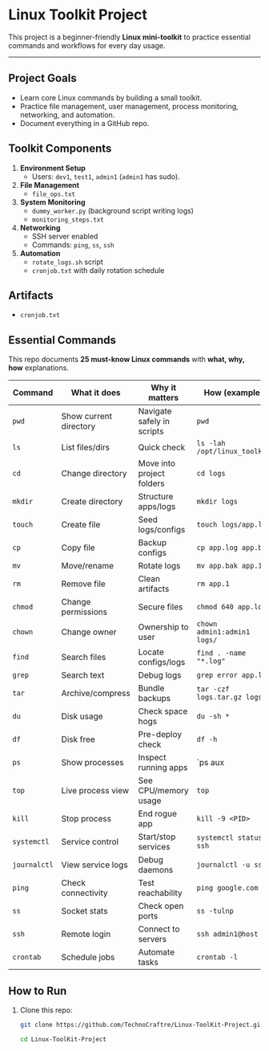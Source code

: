 # Linux Toolkit Project 

This project is a beginner-friendly **Linux mini-toolkit** to practice essential commands and workflows for every day usage.

---

## Project Goals
- Learn core Linux commands by building a small toolkit.
- Practice file management, user management, process monitoring, networking, and automation.
- Document everything in a GitHub repo.

## Toolkit Components
1. **Environment Setup**
   - Users: `dev1`, `test1`, `admin1` (`admin1` has sudo).
2. **File Management**
   - `file_ops.txt`
3. **System Monitoring**
   - `dummy_worker.py` (background script writing logs)
   - `monitoring_steps.txt` 
4. **Networking**
   - SSH server enabled
   - Commands: `ping`, `ss`, `ssh`
5. **Automation**
   - `rotate_logs.sh` script
   - `cronjob.txt` with daily rotation schedule

## Artifacts
- `cronjob.txt`

## Essential Commands
This repo documents **25 must-know Linux commands** with **what, why, how** explanations.

| Command | What it does | Why it matters | How (example) |
|---------|--------------|----------------|---------------|
| `pwd`   | Show current directory | Navigate safely in scripts | `pwd` |
| `ls`    | List files/dirs | Quick check | `ls -lah /opt/linux_toolkit` |
| `cd`    | Change directory | Move into project folders | `cd logs` |
| `mkdir` | Create directory | Structure apps/logs | `mkdir logs` |
| `touch` | Create file | Seed logs/configs | `touch logs/app.log` |
| `cp`    | Copy file | Backup configs | `cp app.log app.bak` |
| `mv`    | Move/rename | Rotate logs | `mv app.bak app.1` |
| `rm`    | Remove file | Clean artifacts | `rm app.1` |
| `chmod` | Change permissions | Secure files | `chmod 640 app.log` |
| `chown` | Change owner | Ownership to user | `chown admin1:admin1 logs/` |
| `find`  | Search files | Locate configs/logs | `find . -name "*.log"` |
| `grep`  | Search text | Debug logs | `grep error app.log` |
| `tar`   | Archive/compress | Bundle backups | `tar -czf logs.tar.gz logs/` |
| `du`    | Disk usage | Check space hogs | `du -sh *` |
| `df`    | Disk free | Pre-deploy check | `df -h` |
| `ps`    | Show processes | Inspect running apps | `ps aux | head` |
| `top`   | Live process view | See CPU/memory usage | `top` |
| `kill`  | Stop process | End rogue app | `kill -9 <PID>` |
| `systemctl` | Service control | Start/stop services | `systemctl status ssh` |
| `journalctl` | View service logs | Debug daemons | `journalctl -u ssh` |
| `ping`  | Check connectivity | Test reachability | `ping google.com` |
| `ss`    | Socket stats | Check open ports | `ss -tulnp` |
| `ssh`   | Remote login | Connect to servers | `ssh admin1@host` |
| `crontab` | Schedule jobs | Automate tasks | `crontab -l` |

## How to Run
1. Clone this repo:
   ```bash
   git clone https://github.com/TechnoCraftre/Linux-ToolKit-Project.git
   
   cd Linux-ToolKit-Project
   
